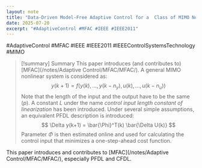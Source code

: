 ```yaml
---
layout: note
title: "Data-Driven Model-Free Adaptive Control for a  Class of MIMO Nonlinear Discrete-Time Systems"
date: 2025-07-20
excerpt: "#AdaptiveControl #MFAC #IEEE #IEEE2011"
---
```


#AdaptiveControl #MFAC #IEEE #IEEE2011 
#IEEEControlSystemsTechnology #MIMO
>[!summary] Summary
>This paper introduces (and contributes to) [MFAC](/notes/Adaptive Control/MFAC/MFAC/).
>A general MIMO nonlinear system is considered as:
>$$
> y(k+1)=f(y(k),...,y(k-n_y),u(k),...,u(k-n_u))
>$$
>Note that the length of the input and the output have to be the same ($p$). A constant $L$ under the name _control input length constant of linearization_ has been introduced. Under several simple assumptions, an equivalent PFDL description is introduced:
>$$
>\Delta y(k+1) = \bar{\Phi}^T(k) \bar{\Delta U(k)}
>$$
>Parameter $\Phi$ is then estimated online and used for calculating the control input that minimizes a one-step-ahead cost function.
 
This paper introduces and contributes to [MFAC](/notes/Adaptive Control/MFAC/MFAC/), especially PFDL and CFDL.